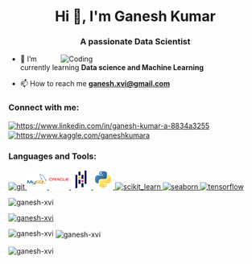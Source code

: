 <h1 align="center">Hi 👋, I'm Ganesh Kumar</h1>
<h3 align="center">A passionate Data Scientist</h3>



<img align="right" alt="Coding" width="400" src = "https://mir-s3-cdn-cf.behance.net/project_modules/hd/699e4762225981.5a89af14d87a9.gif">

- 🌱 I’m currently learning **Data science and Machine Learning**

- 📫 How to reach me **ganesh.xvi@gmail.com**

<h3 align="left">Connect with me:</h3>
<p align="left">
<a href="https://linkedin.com/in/https://www.linkedin.com/in/ganesh-kumar-a-8834a3255" target="blank"><img align="center" src="https://raw.githubusercontent.com/rahuldkjain/github-profile-readme-generator/master/src/images/icons/Social/linked-in-alt.svg" alt="https://www.linkedin.com/in/ganesh-kumar-a-8834a3255" height="30" width="40" /></a>
<a href="https://kaggle.com/https://www.kaggle.com/ganeshkumara" target="blank"><img align="center" src="https://raw.githubusercontent.com/rahuldkjain/github-profile-readme-generator/master/src/images/icons/Social/kaggle.svg" alt="https://www.kaggle.com/ganeshkumara" height="30" width="40" /></a>
</p>

<h3 align="left">Languages and Tools:</h3>
<p align="left"> <a href="https://git-scm.com/" target="_blank" rel="noreferrer"> <img src="https://www.vectorlogo.zone/logos/git-scm/git-scm-icon.svg" alt="git" width="40" height="40"/> </a> <a href="https://www.mysql.com/" target="_blank" rel="noreferrer"> <img src="https://raw.githubusercontent.com/devicons/devicon/master/icons/mysql/mysql-original-wordmark.svg" alt="mysql" width="40" height="40"/> </a> <a href="https://www.oracle.com/" target="_blank" rel="noreferrer"> <img src="https://raw.githubusercontent.com/devicons/devicon/master/icons/oracle/oracle-original.svg" alt="oracle" width="40" height="40"/> </a> <a href="https://pandas.pydata.org/" target="_blank" rel="noreferrer"> <img src="https://raw.githubusercontent.com/devicons/devicon/2ae2a900d2f041da66e950e4d48052658d850630/icons/pandas/pandas-original.svg" alt="pandas" width="40" height="40"/> </a> <a href="https://www.python.org" target="_blank" rel="noreferrer"> <img src="https://raw.githubusercontent.com/devicons/devicon/master/icons/python/python-original.svg" alt="python" width="40" height="40"/> </a> <a href="https://scikit-learn.org/" target="_blank" rel="noreferrer"> <img src="https://upload.wikimedia.org/wikipedia/commons/0/05/Scikit_learn_logo_small.svg" alt="scikit_learn" width="40" height="40"/> </a> <a href="https://seaborn.pydata.org/" target="_blank" rel="noreferrer"> <img src="https://seaborn.pydata.org/_images/logo-mark-lightbg.svg" alt="seaborn" width="40" height="40"/> </a> <a href="https://www.tensorflow.org" target="_blank" rel="noreferrer"> <img src="https://www.vectorlogo.zone/logos/tensorflow/tensorflow-icon.svg" alt="tensorflow" width="40" height="40"/> </a> </p>

<p align="left"> <img src="https://komarev.com/ghpvc/?username=ganesh-xvi&label=Profile%20views&color=0e75b6&style=flat" alt="ganesh-xvi" /> </p>

<p align="left"> <a href="https://github.com/ryo-ma/github-profile-trophy"><img src="https://github-profile-trophy.vercel.app/?username=ganesh-xvi" alt="ganesh-xvi" /></a> </p>


<p><img align="left" src="https://github-readme-stats.vercel.app/api/top-langs?username=ganesh-xvi&show_icons=true&locale=en&layout=compact" alt="ganesh-xvi" /></p>

<p>&nbsp;<img align="center" src="https://github-readme-stats.vercel.app/api?username=ganesh-xvi&show_icons=true&locale=en" alt="ganesh-xvi" /></p>

<p><img align="center" src="https://github-readme-streak-stats.herokuapp.com/?user=ganesh-xvi&" alt="ganesh-xvi" /></p>
